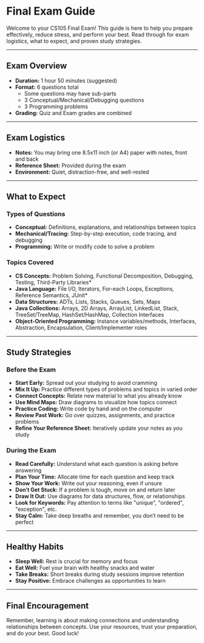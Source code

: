 # Final Exam Guide

Welcome to your CS105 Final Exam! This guide is here to help you prepare effectively, reduce stress, and perform your best. Read through for exam logistics, what to expect, and proven study strategies.

---

## Exam Overview

- **Duration:** 1 hour 50 minutes (suggested)
- **Format:** 6 questions total
  - Some questions may have sub-parts
  - 3 Conceptual/Mechanical/Debugging questions
  - 3 Programming problems
- **Grading:** Quiz and Exam grades are combined

---

## Exam Logistics

- **Notes:** You may bring one 8.5x11 inch (or A4) paper with notes, front and back
- **Reference Sheet:** Provided during the exam
- **Environment:** Quiet, distraction-free, and well-rested

---

## What to Expect

### Types of Questions
- **Conceptual:** Definitions, explanations, and relationships between topics
- **Mechanical/Tracing:** Step-by-step execution, code tracing, and debugging
- **Programming:** Write or modify code to solve a problem

### Topics Covered
- **CS Concepts:** Problem Solving, Functional Decomposition, Debugging, Testing, Third-Party Libraries*
- **Java Language:** File I/O, Iterators, For-each Loops, Exceptions, Reference Semantics, JUnit*
- **Data Structures:** ADTs, Lists, Stacks, Queues, Sets, Maps
- **Java Collections:** Arrays, 2D Arrays, ArrayList, LinkedList, Stack, TreeSet/TreeMap, HashSet/HashMap, Collection Interfaces
- **Object-Oriented Programming:** Instance variables/methods, Interfaces, Abstraction, Encapsulation, Client/Implementer roles

---

## Study Strategies

### Before the Exam
- **Start Early:** Spread out your studying to avoid cramming
- **Mix It Up:** Practice different types of problems and topics in varied order
- **Connect Concepts:** Relate new material to what you already know
- **Use Mind Maps:** Draw diagrams to visualize how topics connect
- **Practice Coding:** Write code by hand and on the computer
- **Review Past Work:** Go over quizzes, assignments, and practice problems
- **Refine Your Reference Sheet:** Iteratively update your notes as you study

### During the Exam
- **Read Carefully:** Understand what each question is asking before answering
- **Plan Your Time:** Allocate time for each question and keep track
- **Show Your Work:** Write out your reasoning, even if unsure
- **Don’t Get Stuck:** If a problem is tough, move on and return later
- **Draw It Out:** Use diagrams for data structures, flow, or relationships
- **Look for Keywords:** Pay attention to terms like "unique", "ordered", "exception", etc.
- **Stay Calm:** Take deep breaths and remember, you don’t need to be perfect

---

## Healthy Habits
- **Sleep Well:** Rest is crucial for memory and focus
- **Eat Well:** Fuel your brain with healthy snacks and water
- **Take Breaks:** Short breaks during study sessions improve retention
- **Stay Positive:** Embrace challenges as opportunities to learn

---

## Final Encouragement

Remember, learning is about making connections and understanding relationships between concepts. Use your resources, trust your preparation, and do your best. Good luck!

